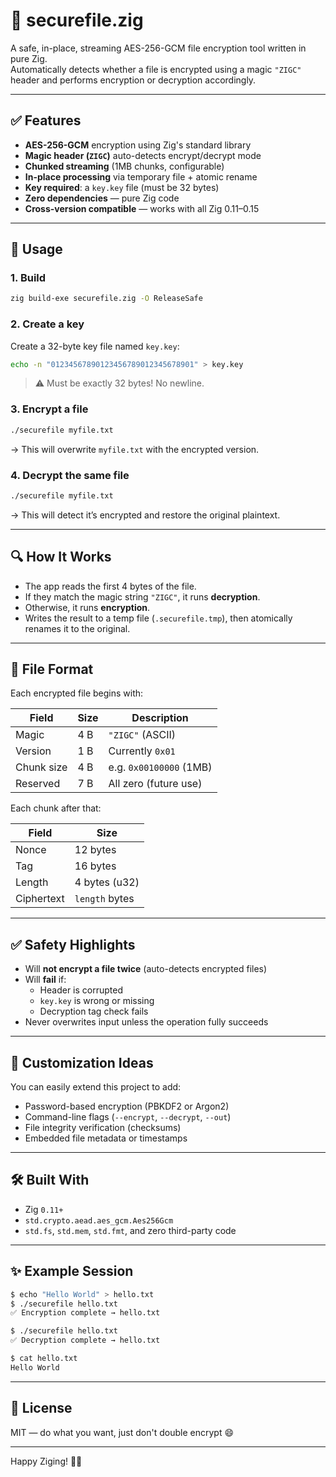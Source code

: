 # 🔐 securefile.zig

A safe, in-place, streaming AES-256-GCM file encryption tool written in pure Zig.  
Automatically detects whether a file is encrypted using a magic `"ZIGC"` header and performs encryption or decryption accordingly.

---

## ✅ Features

- **AES-256-GCM** encryption using Zig's standard library
- **Magic header (`ZIGC`)** auto-detects encrypt/decrypt mode
- **Chunked streaming** (1MB chunks, configurable)
- **In-place processing** via temporary file + atomic rename
- **Key required**: a `key.key` file (must be 32 bytes)
- **Zero dependencies** — pure Zig code
- **Cross-version compatible** — works with all Zig 0.11–0.15

---

## 🚀 Usage

### 1. Build

```sh
zig build-exe securefile.zig -O ReleaseSafe
```

### 2. Create a key

Create a 32-byte key file named `key.key`:

```sh
echo -n "01234567890123456789012345678901" > key.key
```

> ⚠️ Must be exactly 32 bytes! No newline.

### 3. Encrypt a file

```sh
./securefile myfile.txt
```

→ This will overwrite `myfile.txt` with the encrypted version.

### 4. Decrypt the same file

```sh
./securefile myfile.txt
```

→ This will detect it’s encrypted and restore the original plaintext.

---

## 🔍 How It Works

- The app reads the first 4 bytes of the file.
- If they match the magic string `"ZIGC"`, it runs **decryption**.
- Otherwise, it runs **encryption**.
- Writes the result to a temp file (`.securefile.tmp`), then atomically renames it to the original.

---

## 🔐 File Format

Each encrypted file begins with:

| Field        | Size  | Description              |
|--------------|-------|--------------------------|
| Magic        | 4 B   | `"ZIGC"` (ASCII)         |
| Version      | 1 B   | Currently `0x01`         |
| Chunk size   | 4 B   | e.g. `0x00100000` (1MB)  |
| Reserved     | 7 B   | All zero (future use)    |

Each chunk after that:

| Field        | Size            |
|--------------|-----------------|
| Nonce        | 12 bytes        |
| Tag          | 16 bytes        |
| Length       | 4 bytes (u32)   |
| Ciphertext   | `length` bytes  |

---

## ✅ Safety Highlights

- Will **not encrypt a file twice** (auto-detects encrypted files)
- Will **fail** if:
  - Header is corrupted
  - `key.key` is wrong or missing
  - Decryption tag check fails
- Never overwrites input unless the operation fully succeeds

---

## 🔧 Customization Ideas

You can easily extend this project to add:
- Password-based encryption (PBKDF2 or Argon2)
- Command-line flags (`--encrypt`, `--decrypt`, `--out`)
- File integrity verification (checksums)
- Embedded file metadata or timestamps

---

## 🛠 Built With

- Zig `0.11+`
- `std.crypto.aead.aes_gcm.Aes256Gcm`
- `std.fs`, `std.mem`, `std.fmt`, and zero third-party code

---

## ✨ Example Session

```bash
$ echo "Hello World" > hello.txt
$ ./securefile hello.txt
✅ Encryption complete → hello.txt

$ ./securefile hello.txt
✅ Decryption complete → hello.txt

$ cat hello.txt
Hello World
```

---

## 📂 License

MIT — do what you want, just don't double encrypt 😄

---

Happy Ziging! 🔐🦎
